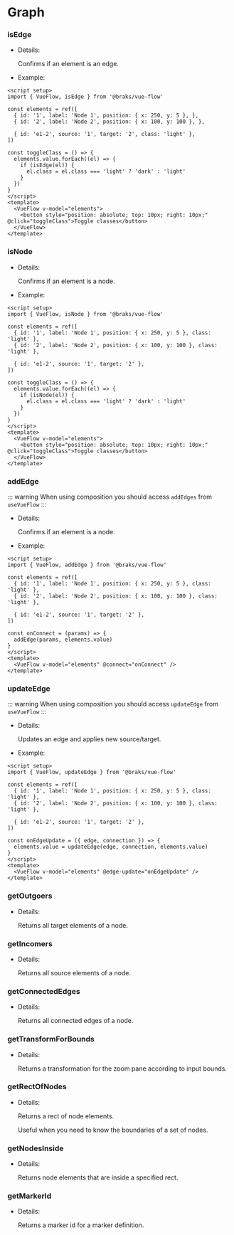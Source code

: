 # Graph

### isEdge

- Details:

  Confirms if an element is an edge.

- Example:

```vue:no-line-numbers{13}
<script setup>
import { VueFlow, isEdge } from '@braks/vue-flow'

const elements = ref([
  { id: '1', label: 'Node 1', position: { x: 250, y: 5 }, },
  { id: '2', label: 'Node 2', position: { x: 100, y: 100 }, },

  { id: 'e1-2', source: '1', target: '2', class: 'light' },
])

const toggleClass = () => {
  elements.value.forEach((el) => {
    if (isEdge(el)) {
      el.class = el.class === 'light' ? 'dark' : 'light'
    }
  })
}
</script>
<template>
  <VueFlow v-model="elements">
    <button style="position: absolute; top: 10px; right: 10px;" @click="toggleClass">Toggle classes</button>
  </VueFlow>
</template>
```

### isNode

- Details:

  Confirms if an element is a node.

- Example:

```vue:no-line-numbers{13}
<script setup>
import { VueFlow, isNode } from '@braks/vue-flow'

const elements = ref([
  { id: '1', label: 'Node 1', position: { x: 250, y: 5 }, class: 'light' },
  { id: '2', label: 'Node 2', position: { x: 100, y: 100 }, class: 'light' },

  { id: 'e1-2', source: '1', target: '2' },
])

const toggleClass = () => {
  elements.value.forEach((el) => {
    if (isNode(el)) {
      el.class = el.class === 'light' ? 'dark' : 'light'
    }
  })
}
</script>
<template>
  <VueFlow v-model="elements">
    <button style="position: absolute; top: 10px; right: 10px;" @click="toggleClass">Toggle classes</button>
  </VueFlow>
</template>
```

### addEdge

::: warning
When using composition you should access `addEdges` from `useVueFlow`
:::

- Details:

  Confirms if an element is a node.

- Example:

```vue:no-line-numbers{12}
<script setup>
import { VueFlow, addEdge } from '@braks/vue-flow'

const elements = ref([
  { id: '1', label: 'Node 1', position: { x: 250, y: 5 }, class: 'light' },
  { id: '2', label: 'Node 2', position: { x: 100, y: 100 }, class: 'light' },

  { id: 'e1-2', source: '1', target: '2' },
])

const onConnect = (params) => {
  addEdge(params, elements.value)
}
</script>
<template>
  <VueFlow v-model="elements" @connect="onConnect" />
</template>
```

### updateEdge

::: warning
When using composition you should access `updateEdge` from `useVueFlow`
:::

- Details:

  Updates an edge and applies new source/target.

- Example:

```vue:no-line-numbers{12}
<script setup>
import { VueFlow, updateEdge } from '@braks/vue-flow'

const elements = ref([
  { id: '1', label: 'Node 1', position: { x: 250, y: 5 }, class: 'light' },
  { id: '2', label: 'Node 2', position: { x: 100, y: 100 }, class: 'light' },

  { id: 'e1-2', source: '1', target: '2' },
])

const onEdgeUpdate = ({ edge, connection }) => {
  elements.value = updateEdge(edge, connection, elements.value)
}
</script>
<template>
  <VueFlow v-model="elements" @edge-update="onEdgeUpdate" />
</template>
```

### getOutgoers

- Details:

  Returns all target elements of a node.

### getIncomers

- Details:

  Returns all source elements of a node.

### getConnectedEdges

- Details:

  Returns all connected edges of a node.

### getTransformForBounds

- Details:

  Returns a transformation for the zoom pane according to input bounds.

### getRectOfNodes

- Details:

  Returns a rect of node elements.

  Useful when you need to know the boundaries of a set of nodes.

### getNodesInside

- Details:

  Returns node elements that are inside a specified rect.

### getMarkerId

- Details:

  Returns a marker id for a marker definition.
